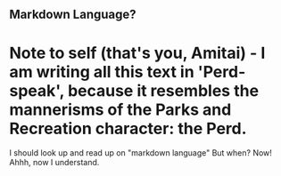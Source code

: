 Markdown Language?
------------------

# Note to self (that's you, Amitai) - I am writing all this text in 'Perd-speak', because it resembles the mannerisms of the Parks and Recreation character: the Perd.

I should look up and read up on "markdown language"
But when? Now! <pause>
Ahhh, now I understand.

